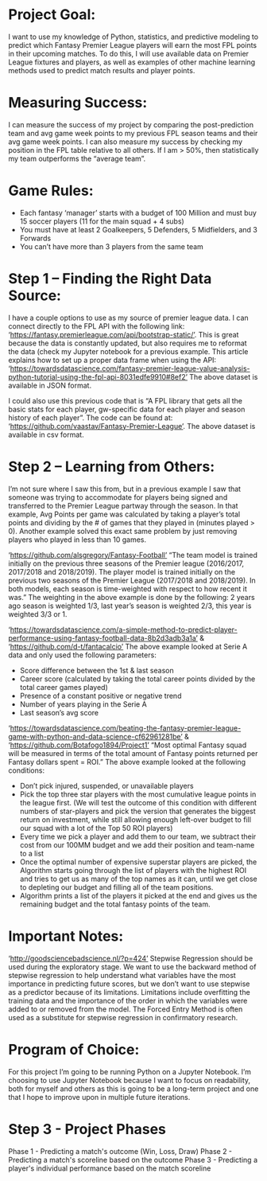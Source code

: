 # Project Goal:
I want to use my knowledge of Python, statistics, and predictive modeling to predict which Fantasy Premier League players will earn the most FPL points in their upcoming matches. To do this, I will use available data on Premier League fixtures and players, as well as examples of other machine learning methods used to predict match results and player points.

# Measuring Success:
I can measure the success of my project by comparing the post-prediction team and avg game week points to my previous FPL season teams and their avg game week points.
I can also measure my success by checking my position in the FPL table relative to all others. If I am > 50%, then statistically my team outperforms the “average team”.

# Game Rules:
-	Each fantasy ‘manager’ starts with a budget of 100 Million and must buy 15 soccer players (11 for the main squad + 4 subs)
-	You must have at least 2 Goalkeepers, 5 Defenders, 5 Midfielders, and 3 Forwards
-	You can’t have more than 3 players from the same team

# Step 1 – Finding the Right Data Source: 
I have a couple options to use as my source of premier league data. 
I can connect directly to the FPL API with the following link: ‘https://fantasy.premierleague.com/api/bootstrap-static/’. This is great because the data is constantly updated, but also requires me to reformat the data (check my Jupyter notebook for a previous example. This article explains how to set up a proper data frame when using the API: ‘https://towardsdatascience.com/fantasy-premier-league-value-analysis-python-tutorial-using-the-fpl-api-8031edfe9910#8ef2’
The above dataset is available in JSON format.

I could also use this previous code that is “A FPL library that gets all the basic stats for each player, gw-specific data for each player and season history of each player”. The code can be found at: ‘https://github.com/vaastav/Fantasy-Premier-League’.
The above dataset is available in csv format.

# Step 2 – Learning from Others:
I’m not sure where I saw this from, but in a previous example I saw that someone was trying to accommodate for players being signed and transferred to the Premier League partway through the season. In that example, Avg Points per game was calculated by taking a player’s total points and dividing by the # of games that they played in (minutes played > 0).
Another example solved this exact same problem by just removing players who played in less than 10 games. 
 
‘https://github.com/alsgregory/Fantasy-Football’
“The team model is trained initially on the previous three seasons of the Premier league (2016/2017, 2017/2018 and 2018/2019). The player model is trained initially on the previous two seasons of the Premier League (2017/2018 and 2018/2019). In both models, each season is time-weighted with respect to how recent it was.”
The weighting in the above example is done by the following: 2 years ago season is weighted 1/3, last year’s season is weighted 2/3, this year is weighted 3/3 or 1. 

‘https://towardsdatascience.com/a-simple-method-to-predict-player-performance-using-fantasy-football-data-8b2d3adb3a1a’ & ‘https://github.com/d-t/fantacalcio’
The above example looked at Serie A data and only used the following parameters:
-	Score difference between the 1st & last season
-	Career score (calculated by taking the total career points divided by the total career games played)
-	Presence of a constant positive or negative trend
-	Number of years playing in the Serie A
-	Last season’s avg score
 
‘https://towardsdatascience.com/beating-the-fantasy-premier-league-game-with-python-and-data-science-cf62961281be’ & ‘https://github.com/Botafogo1894/Project1’
“Most optimal Fantasy squad will be measured in terms of the total amount of Fantasy points returned per Fantasy dollars spent = ROI.”
The above example looked at the following conditions:
-	Don’t pick injured, suspended, or unavailable players
-	Pick the top three star players with the most cumulative league points in the league first. (We will test the outcome of this condition with different numbers of star-players and pick the version that generates the biggest return on investment, while still allowing enough left-over budget to fill our squad with a lot of the Top 50 ROI players)
-	Every time we pick a player and add them to our team, we subtract their cost from our 100MM budget and we add their position and team-name to a list
-	Once the optimal number of expensive superstar players are picked, the Algorithm starts going through the list of players with the highest ROI and tries to get us as many of the top names as it can, until we get close to depleting our budget and filling all of the team positions.
-	Algorithm prints a list of the players it picked at the end and gives us the remaining budget and the total fantasy points of the team.

# Important Notes: 
‘http://goodsciencebadscience.nl/?p=424’
Stepwise Regression should be used during the exploratory stage. We want to use the backward method of stepwise regression to help understand what variables have the most importance in predicting future scores, but we don’t want to use stepwise as a predictor because of its limitations. Limitations include overfitting the training data and the importance of the order in which the variables were added to or removed from the model. The Forced Entry Method is often used as a substitute for stepwise regression in confirmatory research.

# Program of Choice:
For this project I’m going to be running Python on a Jupyter Notebook. I’m choosing to use Jupyter Notebook because I want to focus on readability, both for myself and others as this is going to be a long-term project and one that I hope to improve upon in multiple future iterations.

# Step 3 - Project Phases
Phase 1 - Predicting a match's outcome (Win, Loss, Draw)
Phase 2 - Predicting a match's scoreline based on the outcome
Phase 3 - Predicting a player's individual performance based on the match scoreline



